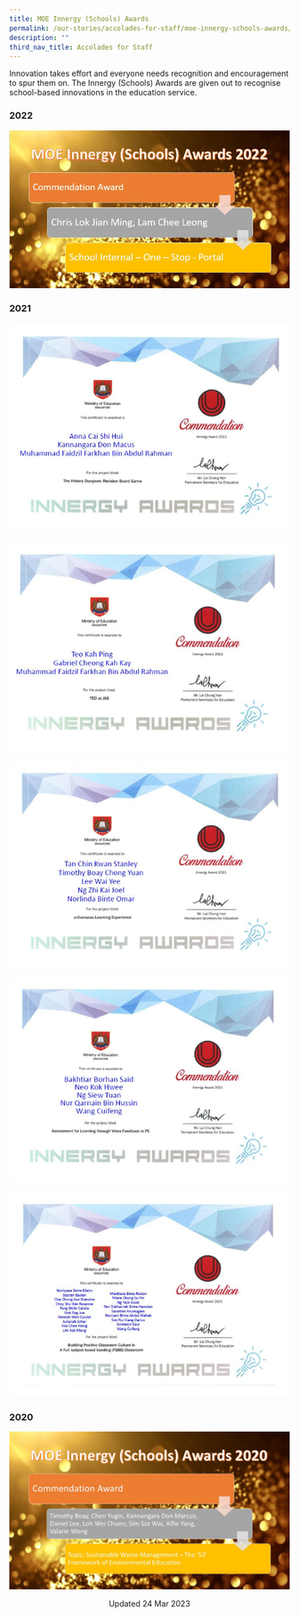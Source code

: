 ```yaml
---
title: MOE Innergy (Schools) Awards
permalink: /our-stories/accolades-for-staff/moe-innergy-schools-awards/
description: ""
third_nav_title: Accolades for Staff
---
```

Innovation takes effort and everyone needs recognition and encouragement to spur them on. The Innergy (Schools) Awards are given out to recognise school-based innovations in the education service.

### 2022
![](/images/Innergy%20Award%202022%201.jpg)

### 2021

![](/images/Innergy%201.jpg)

![](/images/Innergy%202.jpg)

![](/images/Innergy%203.jpg)

![](/images/Innergy%204.jpg)

![](/images/Innergy%205.jpg)

### 2020

![](/images/INNERGY%202020.jpg)

<center> Updated 24 Mar 2023 </center>